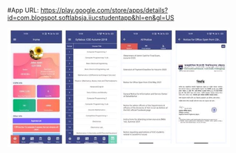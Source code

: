 #App URL: https://play.google.com/store/apps/details?id=com.blogspot.softlabsja.iiucstudentapp&hl=en&gl=US


<img src="images/img.jpg" width="600">


